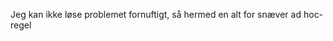 

















































































































































































































































































































































































































































































































Jeg kan ikke løse problemet fornuftigt, så hermed en alt for snæver ad hoc-regel


























































































































































































































































































































































































































































































































































































































































































































































































































































































































































































































































































































































































































































































































































































































































































































































































































































































































































































































































































































































































































































































































































































































































































































































































































































































































































































































































































































































































































































































































































































































































































































































































































































































































































































































































































































































































































































































































































































































































































































































































































































































































































































































































































































































































































































































































































































































































































































































































































































































































































































































































































































































































































































































































































































































































































































































































































































































































































































































































































































































































































































































































































































































































































































































































































































































































































































































































































































































































































































































































































































































































































































































































































































































































































































































































































































































































































































































































































































































































































































































































































































































































































































































































































